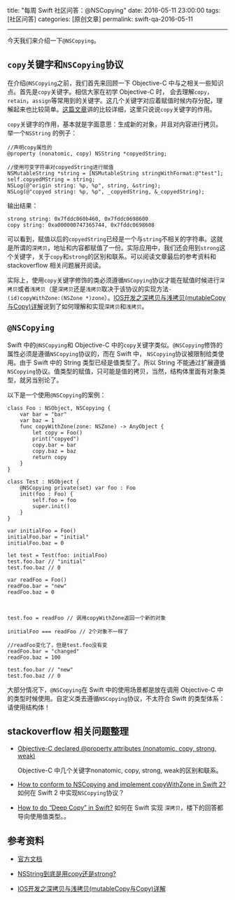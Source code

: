 title: "每周 Swift 社区问答：@NSCopying"
date: 2016-05-11 23:00:00
tags: [社区问答]
categories: [原创文章]
permalink: swift-qa-2016-05-11

---

今天我们来介绍一下`@NSCopying`。

<!--more-->

## `copy`关键字和`NSCopying`协议
在介绍`@NSCopying`之前，我们首先来回顾一下 Objective-C 中与之相关一些知识点。首先是`copy`关键字。相信大家在初学 Objective-C 时， 会去理解`copy`，`retain`，`assign`等常用到的关键字。这几个关键字对应着赋值时候内存分配，理解起来也比较简单。[这篇文章](http://www.cnblogs.com/pengyingh/articles/2375080.html)讲的比较详细，这里只说说`copy`关键字的作用。

`copy`关键字的作用，基本就是字面意思：生成新的对象，并且对内容进行拷贝。举一个`NSString` 的例子：

```
//声明copy属性的
@property (nonatomic, copy) NSString *copyedString;

//使用可变字符串对copyedString进行赋值
NSMutableString *string = [NSMutableString stringWithFormat:@"test"];
self.copyedMString = string;
NSLog(@"origin string: %p, %p", string, &string);
NSLog(@"copyed string: %p, %p", _copyedString, &_copyedString);

```

输出结果：

```
strong string: 0x7fddc060b460, 0x7fddc0698600
copy string: 0xa000000747365744, 0x7fddc0698608
```

可以看到，赋值以后的`copyedString`已经是一个与`string`不相关的字符串。这就是所谓的`深拷贝`，地址和内容都赋值了一份。实际应用中，我们还会用到`strong`这个关键字，关于`copy`和`strong`的区别和联系。可以阅读文章最后的参考资料和 stackoverflow 相关问题展开阅读。

实际上，使用`copy`关键字修饰的类必须遵循`NSCopying`协议才能在赋值时候进行`深拷贝`或者`浅拷贝`（是`深拷贝`还是`浅拷贝`取决于该协议的实现方法`- (id)copyWithZone:(NSZone *)zone`）。[IOS开发之深拷贝与浅拷贝(mutableCopy与Copy)详解](http://www.cnblogs.com/gaoxiao228/archive/2012/04/21/2462561.html)说到了如何理解和实现`深拷贝`和`浅拷贝`。



## `@NSCopying`

Swift 中的`@NSCopying`和 Objective-C 中的`copy`关键字类似。`@NSCopying`修饰的属性必须是遵循`NSCopying`协议的，而在 Swift 中， `NSCopying`协议被限制给类使用。由于 Swift 中的 String 类型已经是值类型了。所以 String 不能通过扩展遵循`NSCopying`协议。值类型的赋值，只可能是值的拷贝，当然，结构体里面有对象类型，就另当别论了。

以下是一个使用`@NSCopying`的案例：

```
class Foo : NSObject, NSCopying {
    var bar = "bar"
    var baz = 1
    func copyWithZone(zone: NSZone) -> AnyObject {
        let copy = Foo()
        print("copyed")
        copy.bar = bar
        copy.baz = baz
        return copy
    }
}

class Test : NSObject {
    @NSCopying private(set) var foo : Foo
    init(foo : Foo) {
        self.foo = foo
        super.init()
    }
}

var initialFoo = Foo()
initialFoo.bar = "initial"
initialFoo.baz = 0

let test = Test(foo: initialFoo)
test.foo.bar // "initial"
test.foo.baz // 0

var readFoo = Foo()
readFoo.bar = "new"
readFoo.baz = 0



test.foo = readFoo // 调用copyWithZone返回一个新的对象

initialFoo === readFoo // 2个对象不一样了

//readFoo变化了，但是test.foo没有变
readFoo.bar = "changed"
readFoo.baz = 100

test.foo.bar // "new"
test.foo.baz // 0
```
大部分情况下，`@NSCopying`在 Swift 中的使用场景都是放在调用 Objective-C 中的类型时候使用。自定义类去遵循`NSCopying`协议，不太符合 Swift 的类型体系：请使用结构体！


## stackoverflow 相关问题整理

* [Objective-C declared @property attributes (nonatomic, copy, strong, weak)](http://stackoverflow.com/questions/9859719/objective-c-declared-property-attributes-nonatomic-copy-strong-weak)

	Objective-C 中几个关键字nonatomic, copy, strong, weak的区别和联系。
	
* [How to conform to NSCopying and implement copyWithZone in Swift 2?](http://stackoverflow.com/questions/32111868/how-to-conform-to-nscopying-and-implement-copywithzone-in-swift-2)
	如何在 Swift 2 中实现`NSCopying`协议？
	
* [How to do “Deep Copy” in Swift?](http://stackoverflow.com/questions/24754559/how-to-do-deep-copy-in-swift/35126740#35126740)
  如何在 Swift 实现 `深拷贝`，楼下的回答都导向使用值类型。。
		
## 参考资料

* [官方文档](http://wiki.jikexueyuan.com/project/swift/chapter3/06_Attributes.html)

* [NSString到底是用copy还是strong?](http://www.jianshu.com/p/731bdaf5f123)

* [IOS开发之深拷贝与浅拷贝(mutableCopy与Copy)详解](http://www.cnblogs.com/gaoxiao228/archive/2012/04/21/2462561.html)






